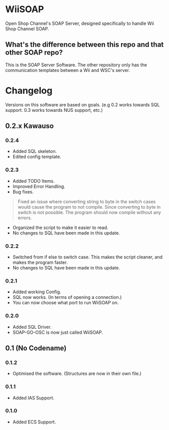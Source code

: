 # WiiSOAP
Open Shop Channel's SOAP Server, designed specifically to handle Wii Shop Channel SOAP.

## What's the difference between this repo and that other SOAP repo?
This is the SOAP Server Software. The other repository only has the communication templates between a Wii and WSC's server.

# Changelog
Versions on this software are based on goals. (e.g 0.2 works towards SQL support. 0.3 works towards NUS support, etc.)
## 0.2.x Kawauso
### 0.2.4
- Added SQL skeleton.
- Edited config template.
### 0.2.3
- Added TODO Items.
- Improved Error Handling.
- Bug fixes.
> Fixed an issue where converting string to byte in the switch cases would cause the program to not compile. Since converting to byte in switch is not possible. The program should now compile without any errors.
- Organized the script to make it easier to read.
- No changes to SQL have been made in this update.
### 0.2.2
- Switched from if else to switch case. This makes the script cleaner, and makes the program faster.
- No changes to SQL have been made in this update.
### 0.2.1
- Added working Config.
- SQL now works. (In terms of opening a connection.)
- You can now choose what port to run WiiSOAP on.
### 0.2.0
- Added SQL Driver.
- SOAP-GO-OSC is now just called WiiSOAP.

## 0.1 (No Codename)
### 0.1.2
- Optimised the software. (Structures are now in their own file.)
### 0.1.1
- Added IAS Support.
### 0.1.0
- Added ECS Support.
